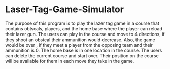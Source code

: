 # Laser-Tag-Game-Simulator
The purpose of this program is to play the lazer tag game in  a course that contains obtscals, players, and the home base  where the player can reload their lazer gun. The users can  play in the course and move to 4 directions, if they shoot an  obstcal their ammunition would decrease. Also, the game would be over , if they meet a player from the opposing team and their ammunition  is 0. The home base is in one location in the course. The users can  delete the current course and start over. Their position on the course  will be available for them in each move they take in the game. 
